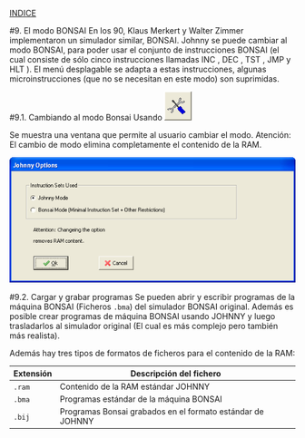 [INDICE](./README.md)

#9. El modo BONSAI
En los 90, Klaus Merkert y Walter Zimmer implementaron un simulador similar, BONSAI.
Johnny se puede cambiar al modo BONSAI, para poder usar el conjunto de 
instrucciones BONSAI (el cual consiste de sólo cinco instrucciones 
llamadas INC , DEC , TST , JMP y HLT ).
El menú desplagable se adapta a estas instrucciones, algunas microinstrucciones
(que no se necesitan en este modo) son suprimidas.

#9.1. Cambiando al modo Bonsai
Usando ![Modo Bonsai](./imagen/9-bonsai.png)

Se muestra una ventana que permite al usuario cambiar el modo. Atención:
El cambio de modo elimina completamente el contenido de la RAM.

![Opciones](./imagen/9-options.png)

#9.2. Cargar y grabar programas
Se pueden abrir y escribir programas de la máquina BONSAI (Ficheros `.bma`) 
del simulador BONSAI original. Además es posible crear programas de máquina
BONSAI usando JOHNNY y luego trasladarlos al simulador original (El cual
es más complejo pero también más realista).

Además hay tres tipos de formatos de ficheros para el contenido de la RAM:

|Extensión| Descripción del fichero           |
|---------|-----------------------------------|
| `.ram`  | Contenido de la RAM estándar JOHNNY |
| `.bma`  | Programas estándar de la máquina BONSAI |
| `.bij`  | Programas Bonsai grabados en el formato estándar de JOHNNY |
